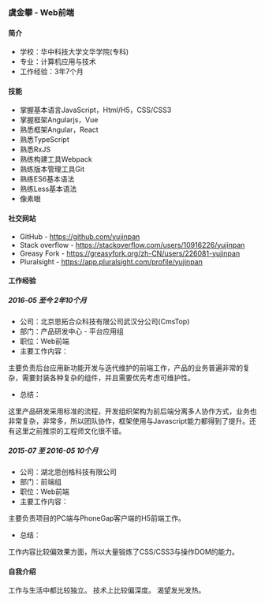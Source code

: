 ### 虞金攀 - Web前端
#### 简介
- 学校：华中科技大学文华学院(专科)
- 专业：计算机应用与技术
- 工作经验：3年7个月

#### 技能
- 掌握基本语言JavaScript，Html/H5，CSS/CSS3
- 掌握框架Angularjs，Vue
- 熟悉框架Angular，React
- 熟悉TypeScript
- 熟悉RxJS
- 熟练构建工具Webpack
- 熟练版本管理工具Git
- 熟练ES6基本语法
- 熟练Less基本语法
- 像素眼

#### 社交网站
- GitHub - https://github.com/yujinpan
- Stack overflow - https://stackoverflow.com/users/10916226/yujinpan
- Greasy Fork - https://greasyfork.org/zh-CN/users/226081-yujinpan
- Pluralsight - https://app.pluralsight.com/profile/yujinpan

#### 工作经验
##### 2016-05 至今 2年10个月
- 公司：北京思拓合众科技有限公司武汉分公司(CmsTop)
- 部门：产品研发中心 - 平台应用组
- 职位：Web前端
- 主要工作内容：

主要负责后台应用新功能开发与迭代维护的前端工作，产品的业务普遍非常的复杂，需要封装各种复杂的组件，并且需要优先考虑可维护性。

- 总结：

这里产品研发采用标准的流程，开发组织架构为前后端分离多人协作方式，业务也非常复杂，非常多，所以团队协作，框架使用与Javascript能力都得到了提升。还有这里之前推崇的工程师文化很不错。

##### 2015-07 至 2016-05 10个月
- 公司：湖北思创格科技有限公司
- 部门：前端组
- 职位：Web前端
- 主要工作内容：

主要负责项目的PC端与PhoneGap客户端的H5前端工作。

- 总结：

工作内容比较偏效果方面，所以大量锻炼了CSS/CSS3与操作DOM的能力。

#### 自我介绍

工作与生活中都比较独立。
技术上比较偏深度。
渴望发光发热。
